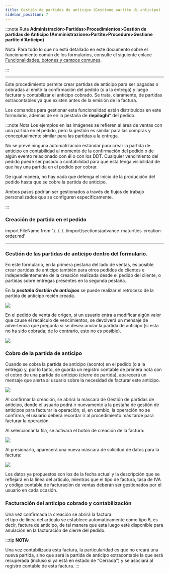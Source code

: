 ```yaml
---
title: Gestión de partidas de anticipo (Gestione partite di anticipo)
sidebar_position: 7
---
```


:::note Ruta
**Administración>Partidas>Procedimientos>Gestión de partidas de Anticipo (Amministrazione>Partite>Procedure>Gestione partite d'Anticipo)**

Nota:
Para todo lo que no está detallado en este documento sobre el funcionamiento común de los formularios, consulte el siguiente enlace [Funcionalidades, botones y campos comunes](/docs/guide/common).

:::

---
Este procedimiento permite crear partidas de anticipo para ser pagadas o cobradas al emitir la confirmación del pedido (o a la entrega) y luego facturar y contabilizar el anticipo cobrado. 
Se trata, claramente, de partidas extracontables ya que existen antes de la emisión de la factura.

Los comandos para gestionar esta funcionalidad están distribuidos en este formulario, además de en la pestaña de **riepiloghi*** del pedido.

:::note Nota
Los ejemplos en las imágenes se refieren al área de ventas con una partida en el pedido, pero la gestión es similar para las compras y conceptualmente similar para las partidas a la entrega.

No se prevé ninguna automatización estándar para crear la partida de anticipo en contabilidad al momento de la confirmación del pedido o de algún evento relacionado con él o con los DDT. Cualquier vencimiento del pedido puede ser pasado a contabilidad para que esta tenga visibilidad de que hay una partida en el pedido por cobrar.

De igual manera, no hay nada que detenga el inicio de la producción del pedido hasta que se cobre la partida de anticipo.

Ambos pasos podrían ser gestionados a través de flujos de trabajo personalizados que se configuren específicamente.

:::

### Creación de partida en el pedido

import FileName from './../../../import/sections/advance-maturities-creation-order.md'

<FileName />

---

### Gestión de las partidas de anticipo dentro del formulario.

En este formulario, en la primera pestaña del lado de ventas, es posible crear partidas de anticipo también para otros pedidos de clientes e independientemente de la creación realizada desde el pedido del cliente, o partidas sobre entregas presentes en la segunda pestaña.

En la ***pestaña Gestión de anticipos*** se puede realizar el retroceso de la partida de anticipo recién creada.

![](/img/it-it/finance-area/maturity-values/maturity-values/advance-maturities/advance-maturities-form.png)

En el pedido de venta de origen, si un usuario entra a modificar algún valor que cause el recálculo de vencimientos, se devolverá un mensaje de advertencia que pregunta si se desea anular la partida de anticipo (si esta no ha sido cobrada; de lo contrario, esto no es posible).

![](/img/it-it/finance-area/maturity-values/maturity-values/advance-maturities/advance-maturities-message.png)


### Cobro de la partida de anticipo
Cuando se cobra la partida de anticipo (aconto) en el pedido (o a la entrega) y, por lo tanto, se guarda un registro contable de primera nota con el cobro de una partida de anticipo (cierre de partida), aparecerá un mensaje que alerta al usuario sobre la necesidad de facturar este anticipo.

![](/img/it-it/finance-area/maturity-values/maturity-values/advance-maturities/advance-maturities-message2.png)

Al confirmar la creación, se abrirá la máscara de Gestión de partidas de anticipo, donde el usuario podrá ir nuevamente a la pestaña de gestión de anticipos para facturar la operación; si, en cambio, la operación no se confirma, el usuario deberá recordar ir al procedimiento más tarde para facturar la operación.

Al seleccionar la fila, se activará el botón de creación de la factura:

![](/img/it-it/finance-area/maturity-values/maturity-values/advance-maturities/advance-maturities-invoice-creation.png)

Al presionarlo, aparecerá una nueva máscara de solicitud de datos para la factura:

![](/img/it-it/finance-area/maturity-values/maturity-values/advance-maturities/advance-maturities-invoice-creation-popup.png)

Los datos ya propuestos son los de la fecha actual y la descripción que se reflejará en la línea del artículo, mientras que el tipo de factura, tasa de IVA y código contable de facturación de ventas deberán ser gestionados por el usuario en cada ocasión.

### Facturación del anticipo cobrado y contabilización
Una vez confirmada la creación se abrirá la factura:  
el tipo de línea del artículo se establece automáticamente como tipo 6, es decir, factura de anticipo, de tal manera que esta luego esté disponible para anulación en la facturación de cierre del pedido.

:::tip **NOTA:**

Una vez contabilizada esta factura, la particularidad es que no creará una nueva partida, sino que será la partida de anticipo extracontable la que será recuperada (incluso si ya está en estado de "Cerrada") y se asociará al registro contable de esta factura.
:::